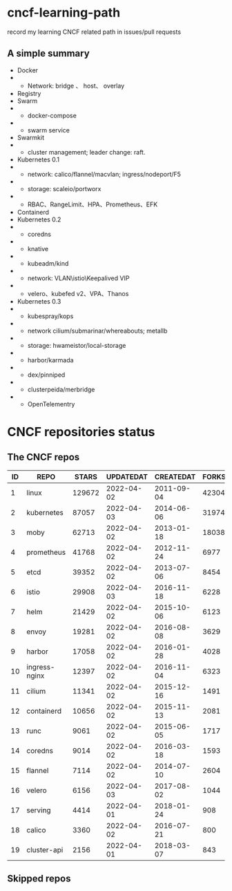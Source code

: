 # cncf-learning-path
record my learning CNCF related path in issues/pull requests

## A simple summary
- Docker
- - Network: bridge 、 host、 overlay
- Registry
- Swarm
- - docker-compose
- - swarm service
- Swarmkit
- - cluster management; leader change: raft.
- Kubernetes 0.1
- - network: calico/flannel/macvlan; ingress/nodeport/F5
- - storage: scaleio/portworx
- - RBAC、RangeLimit、HPA、Prometheus、EFK
- Containerd
- Kubernetes 0.2
- - coredns
- - knative
- - kubeadm/kind
- - network: VLAN\istio\Keepalived VIP
- - velero、kubefed v2、VPA、Thanos
- Kubernetes 0.3
- - kubespray/kops
- - network cilium/submarinar/whereabouts; metallb
- - storage: hwameistor/local-storage
- - harbor/karmada
- - dex/pinniped
- - clusterpeida/merbridge
- - OpenTelementry

# CNCF repositories status
<!--START_SECTION:github_repos-->
## The CNCF repos
| ID |     REPO      | STARS  | UPDATEDAT  | CREATEDAT  | FORKSCOUNT |
|----|---------------|--------|------------|------------|------------|
|  1 | linux         | 129672 | 2022-04-02 | 2011-09-04 |      42304 |
|  2 | kubernetes    |  87057 | 2022-04-03 | 2014-06-06 |      31974 |
|  3 | moby          |  62713 | 2022-04-02 | 2013-01-18 |      18038 |
|  4 | prometheus    |  41768 | 2022-04-02 | 2012-11-24 |       6977 |
|  5 | etcd          |  39352 | 2022-04-02 | 2013-07-06 |       8454 |
|  6 | istio         |  29908 | 2022-04-03 | 2016-11-18 |       6228 |
|  7 | helm          |  21429 | 2022-04-02 | 2015-10-06 |       6123 |
|  8 | envoy         |  19281 | 2022-04-02 | 2016-08-08 |       3629 |
|  9 | harbor        |  17058 | 2022-04-02 | 2016-01-28 |       4028 |
| 10 | ingress-nginx |  12397 | 2022-04-02 | 2016-11-04 |       6323 |
| 11 | cilium        |  11341 | 2022-04-02 | 2015-12-16 |       1491 |
| 12 | containerd    |  10656 | 2022-04-02 | 2015-11-13 |       2081 |
| 13 | runc          |   9061 | 2022-04-02 | 2015-06-05 |       1717 |
| 14 | coredns       |   9014 | 2022-04-02 | 2016-03-18 |       1593 |
| 15 | flannel       |   7114 | 2022-04-02 | 2014-07-10 |       2604 |
| 16 | velero        |   6156 | 2022-04-03 | 2017-08-02 |       1044 |
| 17 | serving       |   4414 | 2022-04-01 | 2018-01-24 |        908 |
| 18 | calico        |   3360 | 2022-04-02 | 2016-07-21 |        800 |
| 19 | cluster-api   |   2156 | 2022-04-01 | 2018-03-07 |        843 |



## Skipped repos
<!--END_SECTION:github_repos-->
